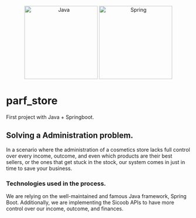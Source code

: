 <p align="center">
  <img src="https://camo.githubusercontent.com/57cec1c01287dfdc2a3fe64954936293c761b7fa9a7fc1b9de3916a295f15170/68747470733a2f2f696d672e736869656c64732e696f2f62616467652f6a6176612d2532334544384230302e7376673f7374796c653d666f722d7468652d6261646765266c6f676f3d6f70656e6a646b266c6f676f436f6c6f723d7768697465" alt="Java" width="200" />
  <img src="https://camo.githubusercontent.com/49f645b5e439b0d748424412207eae5748b81d77563f866d8528f60c66b669e1/68747470733a2f2f696d672e736869656c64732e696f2f62616467652f737072696e672d2532333644423333462e7376673f7374796c653d666f722d7468652d6261646765266c6f676f3d737072696e67266c6f676f436f6c6f723d7768697465" alt="Spring" width="200" />
</p>

# parf_store
First project with Java + Springboot.

## Solving a Administration problem.
In a scenario where the administration of a cosmetics store lacks full control over every income, outcome, and even which products are their best sellers, or the ones that get stuck in the stock, our system comes in just in time to save your business.

### Technologies used in the process.
We are relying on the well-maintained and famous Java framework, Spring Boot. Additionally, we are implementing the Sicoob APIs to have more control over our income, outcome, and finances.
